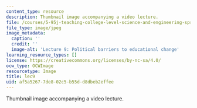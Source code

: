 ```yaml
---
content_type: resource
description: Thumbnail image accompanying a video lecture.
file: /courses/5-95j-teaching-college-level-science-and-engineering-spring-2009/af5a52677de802c5b55dd8dbeb2effee_lec9.jpg
file_type: image/jpeg
image_metadata:
  caption: ''
  credit: ''
  image-alt: 'Lecture 9: Political barriers to educational change'
learning_resource_types: []
license: https://creativecommons.org/licenses/by-nc-sa/4.0/
ocw_type: OCWImage
resourcetype: Image
title: lec9
uid: af5a5267-7de8-02c5-b55d-d8dbeb2effee
---
```

Thumbnail image accompanying a video lecture.